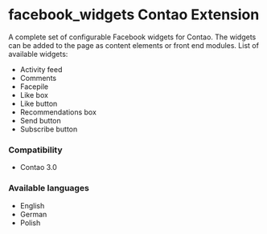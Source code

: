 facebook_widgets Contao Extension
=================================

A complete set of configurable Facebook widgets for Contao. The widgets can be added to the page as content elements or front end modules. List of available widgets:
- Activity feed
- Comments
- Facepile
- Like box
- Like button
- Recommendations box
- Send button
- Subscribe button

### Compatibility
- Contao 3.0

### Available languages
- English
- German
- Polish